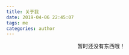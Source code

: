 ```yaml
---
title: 关于我
date: 2019-04-06 22:45:07
tags: me
categories: author
---
```

<center>暂时还没有东西哦！</center>



